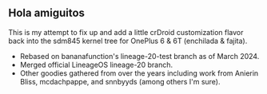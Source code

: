 ## Hola amiguitos

This is my attempt to fix up and add a little crDroid customization flavor back into the sdm845 kernel tree for OnePlus 6 & 6T (enchilada & fajita).

- Rebased on bananafunction's lineage-20-test branch as of March 2024.
- Merged official LineageOS lineage-20 branch.
- Other goodies gathered from over the years including work from Anierin Bliss, mcdachpappe, and snnbyyds (among others I'm sure).
